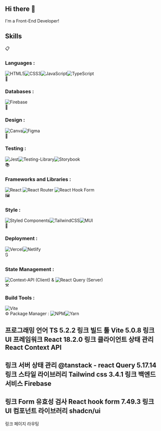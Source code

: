 ## Hi there 👋
I'm a Front-End Developer!


## Skills
📋 <h3>Languages :</h3> ![HTML5](https://img.shields.io/badge/html5-%23E34F26.svg?style=for-the-badge&logo=html5&logoColor=white)![CSS3](https://img.shields.io/badge/css3-%231572B6.svg?style=for-the-badge&logo=css3&logoColor=white)![JavaScript](https://img.shields.io/badge/javascript-%23323330.svg?style=for-the-badge&logo=javascript&logoColor=%23F7DF1E)![TypeScript](https://img.shields.io/badge/typescript-%23007ACC.svg?style=for-the-badge&logo=typescript&logoColor=white) <br/>
💾 <h3>Databases :</h3> ![Firebase](https://img.shields.io/badge/firebase-a08021?style=for-the-badge&logo=firebase&logoColor=ffcd34) <br/>
🎨 <h3>Design :</h3> ![Canva](https://img.shields.io/badge/Canva-%2300C4CC.svg?style=for-the-badge&logo=Canva&logoColor=white)![Figma](https://img.shields.io/badge/figma-%23F24E1E.svg?style=for-the-badge&logo=figma&logoColor=white) <br/>
🧪 <h3>Testing :</h3> ![Jest](https://img.shields.io/badge/-jest-%23C21325?style=for-the-badge&logo=jest&logoColor=white)![Testing-Library](https://img.shields.io/badge/-TestingLibrary-%23E33332?style=for-the-badge&logo=testing-library&logoColor=white)![Storybook](https://img.shields.io/badge/-Storybook-FF4785?style=for-the-badge&logo=storybook&logoColor=white) <br/>
📚 <h3>Frameworks and Libraries :</h3> ![React](https://img.shields.io/badge/react-%2320232a.svg?style=for-the-badge&logo=react&logoColor=%2361DAFB)
![React Router](https://img.shields.io/badge/React_Router-CA4245?style=for-the-badge&logo=react-router&logoColor=white)
![React Hook Form](https://img.shields.io/badge/React%20Hook%20Form-%23EC5990.svg?style=for-the-badge&logo=reacthookform&logoColor=white) <br/>
🖼️ <h3>Style :</h3> ![Styled Components](https://img.shields.io/badge/styled--components-DB7093?style=for-the-badge&logo=styled-components&logoColor=white)![TailwindCSS](https://img.shields.io/badge/tailwindcss-%2338B2AC.svg?style=for-the-badge&logo=tailwind-css&logoColor=white)![MUI](https://img.shields.io/badge/MUI-%230081CB.svg?style=for-the-badge&logo=mui&logoColor=white) <br/>
🚀 <h3>Deployment :</h3> ![Vercel](https://img.shields.io/badge/vercel-%23000000.svg?style=for-the-badge&logo=vercel&logoColor=white)![Netlify](https://img.shields.io/badge/netlify-%23000000.svg?style=for-the-badge&logo=netlify&logoColor=#00C7B7) <br/>
🔃<h3>State Management :</h3> ![Context-API](https://img.shields.io/badge/Context--Api-000000?style=for-the-badge&logo=react) (Client) & ![React Query](https://img.shields.io/badge/-React%20Query-FF4154?style=for-the-badge&logo=react%20query&logoColor=white) (Server) <br/>
⚒️ <h3>Build Tools :</h3> ![Vite](https://img.shields.io/badge/vite-%23646CFF.svg?style=for-the-badge&logo=vite&logoColor=white) <br/>
⚙️ Package Manager :</h3> ![NPM](https://img.shields.io/badge/NPM-%23CB3837.svg?style=for-the-badge&logo=npm&logoColor=white)![Yarn](https://img.shields.io/badge/yarn-%232C8EBB.svg?style=for-the-badge&logo=yarn&logoColor=white) <br/>

프로그래밍 언어
TS
5.2.2
링크
빌드 툴
Vite
5.0.8
링크
UI 프레임워크
React
18.2.0
링크
클라이언트 상태 관리
React Context API
-
링크
서버 상태 관리
@tanstack - react Query
5.17.14
링크
스타일 라이브러리
Tailwind css
3.4.1
링크
백엔드 서비스
Firebase
-
링크
Form 유효성 검사
React hook form
7.49.3
링크
UI 컴포넌트 라이브러리
shadcn/ui
-
링크
페이지 라우팅

<!--
**dev-jeein-0805/dev-jeein-0805** is a ✨ _special_ ✨ repository because its `README.md` (this file) appears on your GitHub profile.

Here are some ideas to get you started:

- 🔭 I’m currently working on ...
- 🌱 I’m currently learning ...
- 👯 I’m looking to collaborate on ...
- 🤔 I’m looking for help with ...
- 💬 Ask me about ...
- 📫 How to reach me: ...
- 😄 Pronouns: ...
- ⚡ Fun fact: ...
-->
